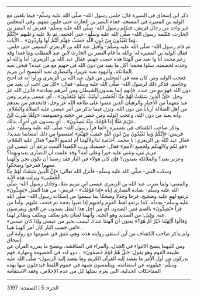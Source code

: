 ------------------------------------------------------------------------

ذكر ابن إسحاق في السيرة قال: جلس رسول الله- صلّى الله عليه وسلّم- فيما
بلغني مع الوليد بن المغيرة في المسجد، فجاء النضر بن الحارث حتى جلس معهم،
وفي المجلس غير واحد من رجال قريش، فتكلم رسول الله- صلّى الله عليه وسلّم-
فعرض له النضر بن الحارث، فكلمه رسول الله- صلّى الله عليه وسلّم- حتى أفحمه.
ثم تلا عليه وعليهم «إِنَّكُمْ وَما تَعْبُدُونَ مِنْ دُونِ اللَّهِ حَصَبُ جَهَنَّمَ أَنْتُمْ لَها
وارِدُونَ» .. الآيات..  
ثم قام رسول الله- صلّى الله عليه وسلّم- وأقبل عبد الله بن الزبعري التميمي
حتى جلس. فقال الوليد بن المغيرة له: والله ما قام النضر بن الحارث لابن
عبد المطلب وما قعد! وقد زعم محمد أنا وا نعبد من آلهتنا هذه حصب جهنم.
فقال عبد الله بن الزبعري: أما والله لو وجدته لخصمته. سلوا محمدا أكل ما
يعبد من دون الله في جهنم مع من عبده؟ فنحن نعبد الملائكة، واليهود تعبد
عزيرا، والنصارى تعبد المسيح ابن مريم.  
فعجب الوليد ومن كان معه في المجلس من قول عبد الله بن الزبعري ورأوا أنه
قد احتج وخاصم. فذكر ذلك لرسول الله- صلّى الله عليه وسلّم- فقال: «كل من أحب
أن يعبد من دون الله فهو مع من عبده. فإنهم إنما يعبدون الشيطان ومن أمرهم
بعبادته» فأنزل الله عز وجل: «إِنَّ الَّذِينَ سَبَقَتْ لَهُمْ مِنَّا الْحُسْنى أُولئِكَ عَنْها
مُبْعَدُونَ» .. أي عيسى وعزير ومن عبد معهما من الأحبار والرهبان الذين مضوا
على طاعة الله عز وجل، فاتخذهم من بعدهم من أهل الضلالة أربابا من دون
الله، ونزل فيما يذكر من أمر عيسى عليه الصلاة والسّلام، وأنه يعبد من دون
الله، وعجب الوليد ومن حضر من حجته وخصومته: «وَلَمَّا ضُرِبَ ابْنُ مَرْيَمَ مَثَلًا إِذا
قَوْمُكَ مِنْهُ يَصِدُّونَ» .. أي يصدون عن أمرك بذلك..  
وذكر صاحب الكشاف في تفسيره: «لما قرأ رسول الله- صلّى الله عليه وسلّم- على
قريش: «إِنَّكُمْ وَما تَعْبُدُونَ مِنْ دُونِ اللَّهِ حَصَبُ جَهَنَّمَ» امتعضوا من ذلك امتعاضا
شديدا. فقال عبد الله بن الزبعري: يا محمد. أخاصة لنا ولآلهتنا أم لجميع
الأمم؟ فقال عليه السّلام: «هو لكم ولآلهتكم ولجميع الأمم» فقال: خصمتك ورب
الكعبة! ألست تزعم أن عيسى ابن مريم نبي، وتثني عليه خيرا وعلى أمه؟ وقد
علمت أن النصارى يعبدونهما؟  
وعزير يعبد؟ والملائكة يعبدون؟ فإن كان هؤلاء في النار فقد رضينا أن نكون
نحن وآلهتنا معهم! ففرحوا وضحكوا.  
وسكت النبي- صلّى الله عليه وسلّم- فأنزل الله تعالى: «إِنَّ الَّذِينَ سَبَقَتْ لَهُمْ مِنَّا
الْحُسْنى» ونزلت هذه الآية.  
والمعنى: ولما ضرب عبد الله بن الزبعري عيسى ابن مريم مثلا، وجادل رسول
الله- صلّى الله عليه وسلّم- بعبادة النصارى إياه «إِذا قَوْمُكَ» - قريش- من هذا
المثل «يَصِدُّونَ» ترتفع لهم جلبة وضجيج، فرحا وجذلا وضحكا بما سمعوا من إسكات
رسول الله- صلّى الله عليه وسلّم- بجدله، كما يرتفع لغط القوم ولجبهم إذا
تعبوا بحجة ثم فتحت عليهم. وأما من قرأ «يَصِدُّونَ» بالضم فمن الصدود. أي من
أجل هذا المثل يصدون عن الحق ويعرضون عنه. وقيل: من الصديد وهو الجبة.
وأنهما لغتان نحو يعكف ويعكف ونظائر لهما.  
«وَقالُوا أَآلِهَتُنا خَيْرٌ أَمْ هُوَ؟» يعنون أن آلهتنا عندك ليست بخير من عيسى وإذا
كان عيسى من حصب النار كان أمر آلهتنا هينا!» .  
ولم يذكر صاحب الكشاف من أين استقى روايته هذه. وهي تتفق في عمومها مع
رواية ابن إسحاق.  
ومن كليهما يتضح الالتواء في الجدل، والمراء في المناقشة. ويتضح ما يقرره
القرآن عن طبيعة القوم وهو يقول: «بَلْ هُمْ قَوْمٌ خَصِمُونَ» .. ذوو لدد في الخصومة
ومهارة. فهم يدركون من أول الأمر ما يقصد إليه القرآن الكريم وما يقصد إليه
الرسول- صلّى الله عليه وسلّم- فيلوونه عن استقامته، ويتلمسون شبهة في عموم
اللفظ فيدخلون منها بهذه المماحكات الجدلية، التي يغرم بمثلها كل من عدم
الإخلاص، وفقد الاستقامة

------------------------------------------------------------------------

الجزء: 5 ¦ الصفحة: 3197
